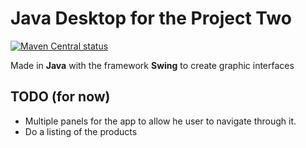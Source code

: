 # Java Desktop for the Project Two

[![Maven Central status](https://img.shields.io/maven-central/v/com.atlassian.commonmark/commonmark.svg)](https://search.maven.org/#search%7Cga%7C1%7Cg%3A%22com.atlassian.commonmark%22)

Made in **Java** with the framework **Swing** to create graphic interfaces

## TODO (for now)

- Multiple panels for the app to allow he user to navigate through it.
- Do a listing of the products
